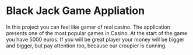 # Black Jack Game Appliation
In this project you can feel like gamer of real casino. The application presents one of the most popular games in Casino.
At the start of the game you have 5000 euros. If you will be great player your money will be bigger and bigger, but pay attention too, because our croupier is cunning.
